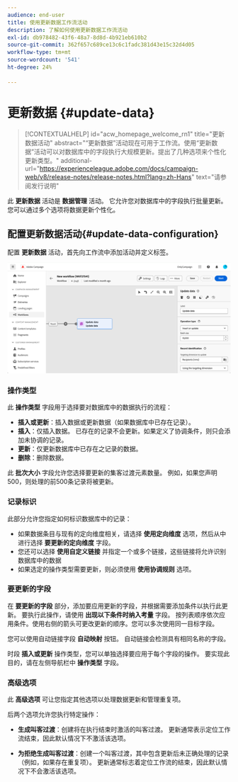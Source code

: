 ```yaml
---
audience: end-user
title: 使用更新数据工作流活动
description: 了解如何使用更新数据工作流活动
exl-id: db978482-43f6-48a7-8d8d-4b921eb610b2
source-git-commit: 362f657c689ce13c6c1fadc381d43e15c32d4d05
workflow-type: tm+mt
source-wordcount: '541'
ht-degree: 24%

---
```


# 更新数据 {#update-data}


>[!CONTEXTUALHELP]
>id="acw_homepage_welcome_rn1"
>title="更新数据活动"
>abstract="“更新数据”活动现在可用于工作流。使用“更新数据”活动可以对数据库中的字段执行大规模更新。提出了几种选项来个性化更新类型。"
>additional-url="https://experienceleague.adobe.com/docs/campaign-web/v8/release-notes/release-notes.html?lang=zh-Hans" text="请参阅发行说明"



此 **更新数据** 活动是 **数据管理** 活动。 它允许您对数据库中的字段执行批量更新。 您可以通过多个选项将数据更新个性化。

<!--
The **Operation type** field lets you choose the process to be carried out on the data in the database. Select the first option to add data or update (it if it has already been added). You can also only add data, only update data, or delete data. Select the **Update and merge collections** to select a primary record to link duplicates to, and delete those duplicates safely

Specify how to identify the records in the database: if data relate to an existing targeting dimension, select the **Using the targeting dimension** option and select the targeting dimension and fields to update. Otherwise, specify one or more custom links to identify the data in the database, or direct use of reconciliation keys.

Select the fields to update and reconciliation settings. You can use the **Auto-mapping** option to automatically identify the fields to be updated.

The **Advanced options** section let you specify additional settings to manage data and duplicates.

Toggle the **Generate an outbound transition** option to add an outbound transition that will be activated at the end of the execution of the **Update data** activity. The update generally marks the end of a targeting workflow and therefore the option is not activated by default.

Toggle the **Generate an outbound transition for rejects** option to add an outbound transition containing records that have not been correctly processed after the update (for example if there is a duplicate). The update generally marks the end of a targeting workflow and therefore the option is not activated by default.
-->

## 配置更新数据活动{#update-data-configuration}

配置 **更新数据** 活动，首先向工作流中添加活动并定义标签。

![](../assets/workflow-update-data.png)

### 操作类型

此 **操作类型** 字段用于选择要对数据库中的数据执行的流程：

* **插入或更新**：插入数据或更新数据（如果数据库中已存在记录）。
* **插入**：仅插入数据。 已存在的记录不会更新。如果定义了协调条件，则只会添加未协调的记录。
* **更新**：仅更新数据库中已存在之记录的数据。
* **删除**：删除数据。

此 **批次大小** 字段允许您选择要更新的集客过渡元素数量。 例如，如果您声明500，则处理的前500条记录将被更新。

### 记录标识

此部分允许您指定如何标识数据库中的记录：

* 如果数据条目与现有的定向维度相关，请选择 **使用定向维度** 选项，然后从中进行选择 **要更新的定向维度** 字段。
* 您还可以选择 **使用自定义链接** 并指定一个或多个链接，这些链接将允许识别数据库中的数据
* 如果选定的操作类型需要更新，则必须使用 **使用协调规则** 选项。

### 要更新的字段

在 **要更新的字段** 部分，添加要应用更新的字段，并根据需要添加条件以执行此更新。 要执行此操作，请使用 **出现以下条件时纳入考量** 字段。 按列表顺序依次应用条件。使用右侧的箭头可更改更新的顺序。您可以多次使用同一目标字段。

您可以使用自动链接字段 **自动映射** 按钮。 自动链接会检测具有相同名称的字段。

时段 **插入或更新** 操作类型，您可以单独选择要应用于每个字段的操作。 要实现此目的，请在左侧导航栏中 **操作类型** 字段。

### 高级选项

此 **高级选项** 可让您指定其他选项以处理数据更新和管理重复项。

<!--
* **Disable automatic key management**
* **Disable audit**
* **Empty the destination value if the source value is empty**
* **Update all columns with matching names**
* **Ignore records which concern the same target**: only the first in the list of expressions will be considered
-->

后两个选项允许您执行特定操作：

* **生成叫客过渡**：创建将在执行结束时激活的叫客过渡。 更新通常表示定位工作流结束，因此默认情况下不激活该选项。

* **为拒绝生成叫客过渡**：创建一个叫客过渡，其中包含更新后未正确处理的记录（例如，如果存在重复项）。 更新通常标志着定位工作流的结束，因此默认情况下不会激活该选项。
